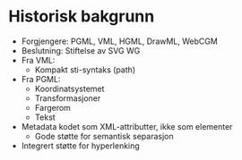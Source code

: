 # Historisk bakgrunn #

* Forgjengere: PGML, VML, HGML, DrawML, WebCGM
* Beslutning: Stiftelse av SVG WG
* Fra VML:
  * Kompakt sti-syntaks (path)
* Fra PGML:
  * Koordinatsystemet
  * Transformasjoner
  * Fargerom
  * Tekst
* Metadata kodet som XML-attributter, ikke som elementer
  * Gode støtte for semantisk separasjon
* Integrert støtte for hyperlenking
